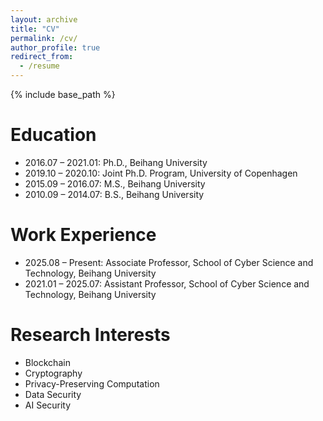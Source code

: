 ```yaml
---
layout: archive
title: "CV"
permalink: /cv/
author_profile: true
redirect_from:
  - /resume
---
```


{% include base_path %}

Education
======
* 2016.07 – 2021.01: Ph.D., Beihang University
* 2019.10 – 2020.10: Joint Ph.D. Program, University of Copenhagen
* 2015.09 – 2016.07: M.S., Beihang University
* 2010.09 – 2014.07: B.S., Beihang University

Work Experience
======
* 2025.08 – Present: Associate Professor, School of Cyber Science and Technology, Beihang University
* 2021.01 – 2025.07: Assistant Professor, School of Cyber Science and Technology, Beihang University
  
Research Interests
======
* Blockchain
* Cryptography
* Privacy-Preserving Computation
* Data Security
* AI Security
